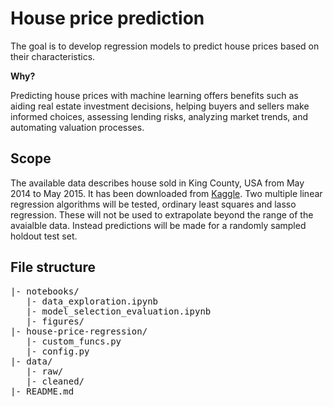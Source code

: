 # House price prediction

The goal is to develop regression models to predict house prices based on their characteristics. 

**Why?**

Predicting house prices with machine learning offers benefits such as aiding real estate investment decisions, helping buyers and sellers make informed choices, assessing lending risks, analyzing market trends, and automating valuation processes.

## Scope

The available data describes house sold in King County, USA from May 2014 to May 2015. It has been downloaded from [Kaggle](https://www.kaggle.com/datasets/harlfoxem/housesalesprediction/data). Two multiple linear regression algorithms will be tested, ordinary least squares and lasso regression. These will not be used to extrapolate beyond the range of the avaialble data. Instead predictions will be made for a randomly sampled holdout test set.

## File structure

<pre>
|- notebooks/
   |- data_exploration.ipynb
   |- model_selection_evaluation.ipynb
   |- figures/
|- house-price-regression/
   |- custom_funcs.py
   |- config.py
|- data/
   |- raw/
   |- cleaned/
|- README.md
</pre>



